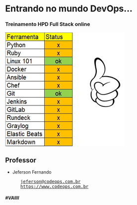<!DOCTYPE html>
<html>
  <h1> Entrando no mundo DevOps... </h1>
<body>
  <h3> Treinamento HPD Full Stack online </h3>
  <img src="images/img-aula2.jpg">
<h2> Professor </h2>
<ul>
	<li> Jeferson Fernando </li>
<pre>
   <a href="mailto:treinamento@codeops.com.br?Subject=Hello%20again" target="_top">jeferson@codeops.com.br</a>
   <a href="https://www.codeops.com.br" target="_top">https://www.codeops.com.br</a>
</pre>
</ul>
<h5> #VAIIII </h5>
</body>
</html>
